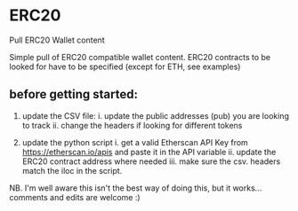 # ERC20
Pull ERC20 Wallet content

Simple pull of ERC20 compatible wallet content.
ERC20 contracts to be looked for have to be specified (except for ETH, see examples)

## before getting started:
1. update the CSV file:
  i.  update the public addresses (pub) you are looking to track
  ii. change the headers if looking for different tokens

2. update the python script
  i. get a valid Etherscan API Key from https://etherscan.io/apis and paste it in the API variable
  ii. update the ERC20 contract address where needed
  iii. make sure the csv. headers match the iloc in the script.

NB. I'm well aware this isn't the best way of doing this, but it works... comments and edits are welcome :)
